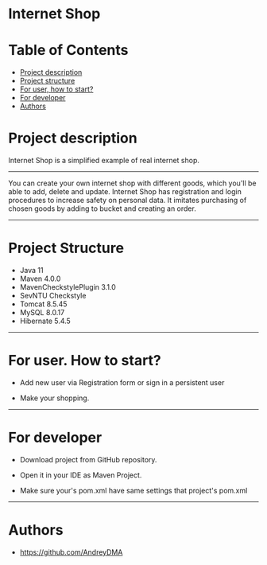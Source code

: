 
# Internet Shop

# Table of Contents
* [Project description](#description)
* [Project structure](#structure)
* [For user, how to start?](#user-start)
* [For developer](#developer-start)
* [Authors](#authors)

# <a name="description"></a>Project description
Internet Shop is a simplified example of real internet shop.
<hr>
You can create your own internet shop with different goods, which you'll be able to add, delete and update.
Internet Shop has registration and login procedures to increase safety on personal data. 
It imitates purchasing of chosen goods by adding to bucket and creating an order.
<hr>

# <a name="structure"></a>Project Structure
* Java 11
* Maven 4.0.0
* MavenCheckstylePlugin 3.1.0
* SevNTU Checkstyle
* Tomcat 8.5.45
* MySQL 8.0.17 
* Hibernate 5.4.5
<hr>

# <a name="user-start"></a>For user. How to start?
* Add new user via Registration form or sign in a persistent user

* Make your shopping.
 
<hr>

# <a name="developer-start"></a>For developer
* Download project from GitHub repository.

* Open it in your IDE as Maven Project.

* Make sure your's pom.xml have same settings that project's pom.xml 

<hr>

# <a name="authors"></a>Authors
* https://github.com/AndreyDMA
